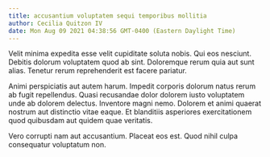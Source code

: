 ```yaml
---
title: accusantium voluptatem sequi temporibus mollitia
author: Cecilia Quitzon IV
date: Mon Aug 09 2021 04:38:56 GMT-0400 (Eastern Daylight Time)
---
```

Velit minima expedita esse velit cupiditate soluta nobis. Qui eos nesciunt. Debitis dolorum voluptatem quod ab sint. Doloremque rerum quia aut sunt alias. Tenetur rerum reprehenderit est facere pariatur.

 Animi perspiciatis aut autem harum. Impedit corporis dolorum natus rerum ab fugit repellendus. Quasi recusandae dolor dolorem iusto voluptatem unde ab dolorem delectus. Inventore magni nemo. Dolorem et animi quaerat nostrum aut distinctio vitae eaque. Et blanditiis asperiores exercitationem quod quibusdam aut quidem quae veritatis.

 Vero corrupti nam aut accusantium. Placeat eos est. Quod nihil culpa consequatur voluptatum non.